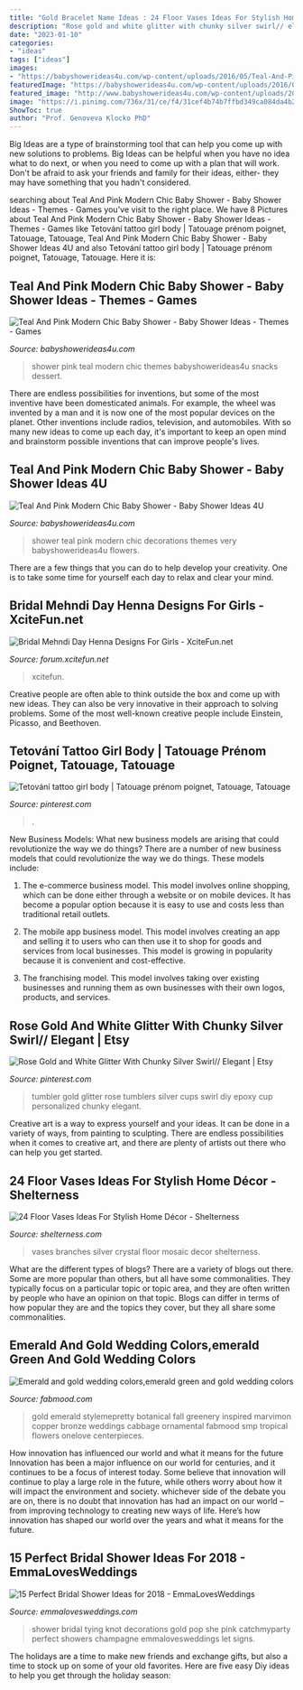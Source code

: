 ```yaml
---
title: "Gold Bracelet Name Ideas : 24 Floor Vases Ideas For Stylish Home Décor"
description: "Rose gold and white glitter with chunky silver swirl// elegant"
date: "2023-01-10"
categories:
- "ideas"
tags: ["ideas"]
images:
- "https://babyshowerideas4u.com/wp-content/uploads/2016/05/Teal-And-Pink-Modern-Chic-Baby-Shower-Cupcakes.jpg"
featuredImage: "https://babyshowerideas4u.com/wp-content/uploads/2016/05/Teal-And-Pink-Modern-Chic-Baby-Shower-Cupcakes.jpg"
featured_image: "http://www.babyshowerideas4u.com/wp-content/uploads/2016/05/Teal-And-Pink-Modern-Chic-Baby-Shower-Dessert-Snacks.jpg"
image: "https://i.pinimg.com/736x/31/ce/f4/31cef4b74b7ffbd349ca084da4b208fd.jpg"
ShowToc: true
author: "Prof. Genoveva Klocko PhD"
---
```



Big Ideas are a type of brainstorming tool that can help you come up with new solutions to problems. Big Ideas can be helpful when you have no idea what to do next, or when you need to come up with a plan that will work. Don't be afraid to ask your friends and family for their ideas, either- they may have something that you hadn't considered.

	

		
searching about Teal And Pink Modern Chic Baby Shower - Baby Shower Ideas - Themes - Games you've visit to the right place. We have 8 Pictures about Teal And Pink Modern Chic Baby Shower - Baby Shower Ideas - Themes - Games like Tetování tattoo girl body | Tatouage prénom poignet, Tatouage, Tatouage, Teal And Pink Modern Chic Baby Shower - Baby Shower Ideas 4U and also Tetování tattoo girl body | Tatouage prénom poignet, Tatouage, Tatouage. Here it is:
		
    
## Teal And Pink Modern Chic Baby Shower - Baby Shower Ideas - Themes - Games

<img loading=lazy src="http://www.babyshowerideas4u.com/wp-content/uploads/2016/05/Teal-And-Pink-Modern-Chic-Baby-Shower-Dessert-Snacks.jpg" onerror="this.onerror=null;this.src='https://tse3.mm.bing.net/th?id=OIP.4svsjCv4bMBqtfrt6f839gHaFj&amp;pid=15.1';" alt="Teal And Pink Modern Chic Baby Shower - Baby Shower Ideas - Themes - Games">

_Source: babyshowerideas4u.com_

>shower pink teal modern chic themes babyshowerideas4u snacks dessert. 

	

There are endless possibilities for inventions, but some of the most inventive have been domesticated animals. For example, the wheel was invented by a man and it is now one of the most popular devices on the planet. Other inventions include radios, television, and automobiles. With so many new ideas to come up each day, it's important to keep an open mind and brainstorm possible inventions that can improve people's lives.

    
## Teal And Pink Modern Chic Baby Shower - Baby Shower Ideas 4U

<img loading=lazy src="https://babyshowerideas4u.com/wp-content/uploads/2016/05/Teal-And-Pink-Modern-Chic-Baby-Shower-Cupcakes.jpg" onerror="this.onerror=null;this.src='https://tse1.mm.bing.net/th?id=OIP.BFeIYWquAwUsZLvfUHjfMgHaJ4&amp;pid=15.1';" alt="Teal And Pink Modern Chic Baby Shower - Baby Shower Ideas 4U">

_Source: babyshowerideas4u.com_

>shower teal pink modern chic decorations themes very babyshowerideas4u flowers. 

	

There are a few things that you can do to help develop your creativity. One is to take some time for yourself each day to relax and clear your mind.

    
## Bridal Mehndi Day Henna Designs For Girls - XciteFun.net

<img loading=lazy src="https://img.xcitefun.net/users/2014/01/350407,xcitefun-bridal-mehndi-designs-for-wedding-day-6.jpg" onerror="this.onerror=null;this.src='https://tse4.mm.bing.net/th?id=OIP.ytecAz5qBx6fD711dxjKWQHaJ3&amp;pid=15.1';" alt="Bridal Mehndi Day Henna Designs For Girls - XciteFun.net">

_Source: forum.xcitefun.net_

>xcitefun. 

	

Creative people are often able to think outside the box and come up with new ideas. They can also be very innovative in their approach to solving problems. Some of the most well-known creative people include Einstein, Picasso, and Beethoven.

    
## Tetování Tattoo Girl Body | Tatouage Prénom Poignet, Tatouage, Tatouage

<img loading=lazy src="https://i.pinimg.com/736x/d5/a0/51/d5a0516b64ec7baa5fc74a5687c84db8.jpg" onerror="this.onerror=null;this.src='https://tse3.mm.bing.net/th?id=OIP.VFy9BzmXzNF4FQcxvh31GwHaJ4&amp;pid=15.1';" alt="Tetování tattoo girl body | Tatouage prénom poignet, Tatouage, Tatouage">

_Source: pinterest.com_

>. 

	

New Business Models: What new business models are arising that could revolutionize the way we do things?
There are a number of new business models that could revolutionize the way we do things. These models include:
1. The e-commerce business model. This model involves online shopping, which can be done either through a website or on mobile devices. It has become a popular option because it is easy to use and costs less than traditional retail outlets.

2. The mobile app business model. This model involves creating an app and selling it to users who can then use it to shop for goods and services from local businesses. This model is growing in popularity because it is convenient and cost-effective.

3. The franchising model. This model involves taking over existing businesses and running them as own businesses with their own logos, products, and services.

    
## Rose Gold And White Glitter With Chunky Silver Swirl// Elegant | Etsy

<img loading=lazy src="https://i.pinimg.com/736x/31/ce/f4/31cef4b74b7ffbd349ca084da4b208fd.jpg" onerror="this.onerror=null;this.src='https://tse4.mm.bing.net/th?id=OIP.flDF69EZnNm7M_76jJ9NjAHaKu&amp;pid=15.1';" alt="Rose Gold and White Glitter With Chunky Silver Swirl// Elegant | Etsy">

_Source: pinterest.com_

>tumbler gold glitter rose tumblers silver cups swirl diy epoxy cup personalized chunky elegant. 

	

Creative art is a way to express yourself and your ideas. It can be done in a variety of ways, from painting to sculpting. There are endless possibilities when it comes to creative art, and there are plenty of artists out there who can help you get started.

    
## 24 Floor Vases Ideas For Stylish Home Décor - Shelterness

<img loading=lazy src="https://i.shelterness.com/2016/12/25-silver-mosaic-vases-with-crystal-branches.jpg" onerror="this.onerror=null;this.src='https://tse1.mm.bing.net/th?id=OIP.KCzVuJNmFqf4-OVFA_65SwHaML&amp;pid=15.1';" alt="24 Floor Vases Ideas For Stylish Home Décor - Shelterness">

_Source: shelterness.com_

>vases branches silver crystal floor mosaic decor shelterness. 

	

What are the different types of blogs?
There are a variety of blogs out there. Some are more popular than others, but all have some commonalities. They typically focus on a particular topic or topic area, and they are often written by people who have an opinion on that topic. Blogs can differ in terms of how popular they are and the topics they cover, but they all share some commonalities.

    
## Emerald And Gold Wedding Colors,emerald Green And Gold Wedding Colors

<img loading=lazy src="http://fabmood.com/wp-content/uploads/2014/05/emerald-and-gold-wedding.jpg" onerror="this.onerror=null;this.src='https://tse4.mm.bing.net/th?id=OIP.5CpNKSaV0v73SDJrBIN0mQHaLH&amp;pid=15.1';" alt="Emerald and gold wedding colors,emerald green and gold wedding colors">

_Source: fabmood.com_

>gold emerald stylemepretty botanical fall greenery inspired marvimon copper bronze weddings cabbage ornamental fabmood smp tropical flowers onelove centerpieces. 

	

How innovation has influenced our world and what it means for the future
Innovation has been a major influence on our world for centuries, and it continues to be a focus of interest today. Some believe that innovation will continue to play a large role in the future, while others worry about how it will impact the environment and society. whichever side of the debate you are on, there is no doubt that innovation has had an impact on our world – from improving technology to creating new ways of life. Here’s how innovation has shaped our world over the years and what it means for the future.

    
## 15 Perfect Bridal Shower Ideas For 2018 - EmmaLovesWeddings

<img loading=lazy src="http://emmalovesweddings.com/wp-content/uploads/2017/11/pink-and-gold-bridal-shower-decorations.jpg" onerror="this.onerror=null;this.src='https://tse3.mm.bing.net/th?id=OIP.NrBEuaa9gDQyztFKKBlHfgHaLH&amp;pid=15.1';" alt="15 Perfect Bridal Shower Ideas for 2018 - EmmaLovesWeddings">

_Source: emmalovesweddings.com_

>shower bridal tying knot decorations gold pop she pink catchmyparty perfect showers champagne emmalovesweddings let signs. 

	

The holidays are a time to make new friends and exchange gifts, but also a time to stock up on some of your old favorites. Here are five easy Diy ideas to help you get through the holiday season: 

